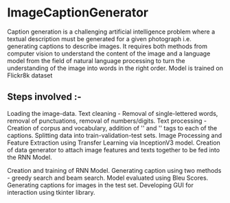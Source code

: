 # ImageCaptionGenerator
Caption generation is a challenging artificial intelligence problem where a textual description must be generated for a given photograph i.e. generating captions to describe images. It requires both methods from computer vision to understand the content of the image and a language model from the field of natural language processing to turn the understanding of the image into words in the right order. Model is trained on Flickr8k dataset
## Steps involved :-
Loading the image-data.
Text cleaning - Removal of single-lettered words, removal of punctuations, removal of numbers/digits.
Text processing - Creation of corpus and vocabulary, addition of '<startseq>' and '<endseq>' tags to each of the captions.
Splitting data into train-validation-test sets.
Image Processing and Feature Extraction using Transfer Learning via InceptionV3 model.
Creation of data generator to attach image features and texts together to be fed into the RNN Model.
 
Creation and training of RNN Model.
Generating caption using two methods - greedy search and beam search. Model evaluated using Bleu Scores.
Generating captions for images in the test set.
Developing GUI for interaction using tkinter library.
